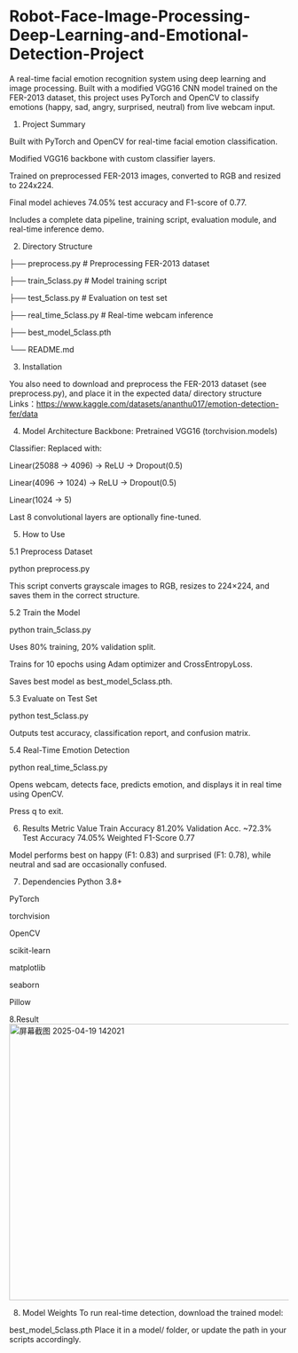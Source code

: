 # Robot-Face-Image-Processing-Deep-Learning-and-Emotional-Detection-Project
A real-time facial emotion recognition system using deep learning and image processing. Built with a modified VGG16 CNN model trained on the FER-2013 dataset, this project uses PyTorch and OpenCV to classify emotions (happy, sad, angry, surprised, neutral) from live webcam input.

1. Project Summary
   
Built with PyTorch and OpenCV for real-time facial emotion classification.

Modified VGG16 backbone with custom classifier layers.

Trained on preprocessed FER-2013 images, converted to RGB and resized to 224x224.

Final model achieves 74.05% test accuracy and F1-score of 0.77.

Includes a complete data pipeline, training script, evaluation module, and real-time inference demo.

2. Directory Structure


├── preprocess.py              # Preprocessing FER-2013 dataset

├── train_5class.py            # Model training script

├── test_5class.py             # Evaluation on test set

├── real_time_5class.py        # Real-time webcam inference

├── best_model_5class.pth

└── README.md

3. Installation

You also need to download and preprocess the FER-2013 dataset (see preprocess.py), and place it in the expected data/ directory structure
Links：https://www.kaggle.com/datasets/ananthu017/emotion-detection-fer/data

4. Model Architecture
Backbone: Pretrained VGG16 (torchvision.models)

Classifier: Replaced with:

Linear(25088 → 4096) → ReLU → Dropout(0.5)

Linear(4096 → 1024) → ReLU → Dropout(0.5)

Linear(1024 → 5)

Last 8 convolutional layers are optionally fine-tuned.

5. How to Use

5.1 Preprocess Dataset

python preprocess.py

This script converts grayscale images to RGB, resizes to 224×224, and saves them in the correct structure.

5.2 Train the Model

python train_5class.py

Uses 80% training, 20% validation split.

Trains for 10 epochs using Adam optimizer and CrossEntropyLoss.

Saves best model as best_model_5class.pth.

5.3 Evaluate on Test Set

python test_5class.py

Outputs test accuracy, classification report, and confusion matrix.

5.4 Real-Time Emotion Detection

python real_time_5class.py

Opens webcam, detects face, predicts emotion, and displays it in real time using OpenCV.

Press q to exit.

6. Results
Metric	Value
Train Accuracy	81.20%
Validation Acc.	~72.3%
Test Accuracy	74.05%
Weighted F1-Score	0.77

Model performs best on happy (F1: 0.83) and surprised (F1: 0.78), while neutral and sad are occasionally confused.

7. Dependencies
Python 3.8+

PyTorch

torchvision

OpenCV

scikit-learn

matplotlib

seaborn

Pillow

8.Result
<img width="868" height="498" alt="屏幕截图 2025-04-19 142021" src="https://github.com/user-attachments/assets/82397862-f354-4a0e-80d8-cb45cb08677d" />



8. Model Weights
To run real-time detection, download the trained model:

best_model_5class.pth
Place it in a model/ folder, or update the path in your scripts accordingly.


